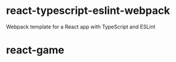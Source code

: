 # react-typescript-eslint-webpack

Webpack template for a React app with TypeScript and ESLint

# react-game
